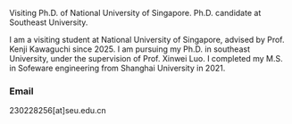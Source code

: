 
Visiting Ph.D. of National University of Singapore. Ph.D. candidate at Southeast University.

I am a visiting student at National University of Singapore, advised by Prof. Kenji Kawaguchi since 2025. I am pursuing my Ph.D. in southeast University, under the supervision of Prof. Xinwei Luo. I completed my M.S. in Sofeware engineering from Shanghai University in 2021.


### Email
230228256[at]seu.edu.cn



